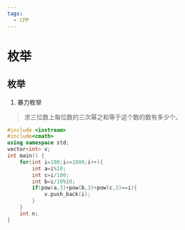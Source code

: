 ```yaml
---
tags:
  - CPP
---
```

# 枚举

## 枚举

1. 暴力枚举

> 求三位数上每位数的三次幂之和等于这个数的数有多少个。

```c++
#include <iostream>
#include<cmath>
using namespace std;
vector<int> v;
int main() {
    for(int i=100;i<=1000;i++){
        int a=i%10;
        int c=i/100;
        int b=i/10%10;
        if(pow(a,3)+pow(b,3)+pow(c,3)==i){
            v.push_back(i);
        }
    }
    int n;
}
```
